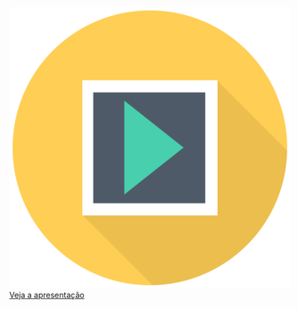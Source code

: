 ![](/img/sem_icon_pres.png)
[Veja a apresentação](https://docs.google.com/presentation/d/e/2PACX-1vTSu93DttJZgc9yVdqmL4C4wVvukiMtdibtUyZP93UuZxELgzUdfvk8StJKbCts-52lWbhY0OTs7rLr/pub?start=false&loop=false&delayms=600000)
